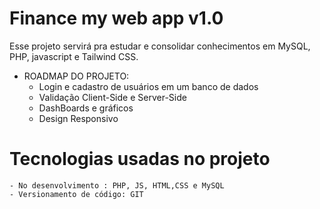 # Finance my web app v1.0
Esse projeto servirá pra estudar e consolidar conhecimentos em MySQL, PHP, javascript e Tailwind CSS.


- ROADMAP DO PROJETO:
    - Login e cadastro de usuários em um banco de dados
    - Validação Client-Side e Server-Side
    - DashBoards e gráficos
    - Design Responsivo


# Tecnologias usadas no projeto 
    - No desenvolvimento : PHP, JS, HTML,CSS e MySQL
    - Versionamento de código: GIT 
